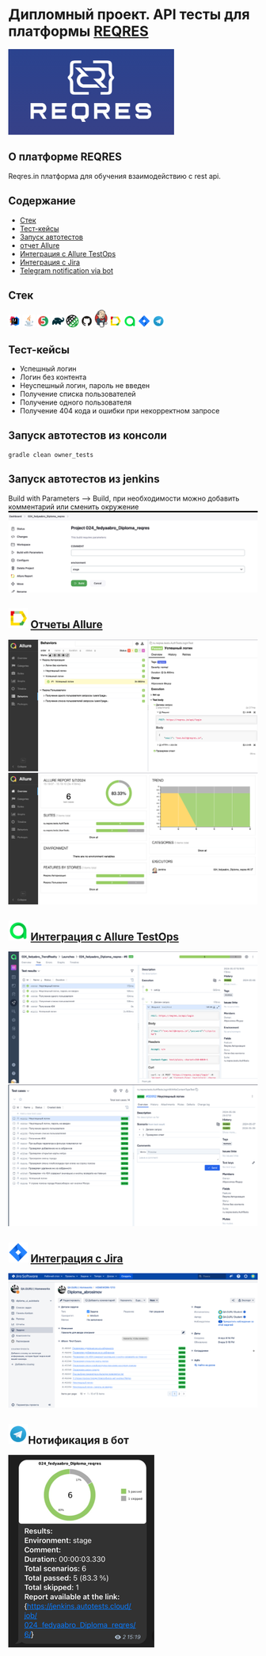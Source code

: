 # Дипломный проект. API тесты для платформы [REQRES](https://reqres.in/)
<img alt="reqres logo" src="images/logo/reqres.png" />

## О платформе REQRES
Reqres.in платформа для обучения взаимодействию с rest api.

## Содержание
- <a href="#stack">Стек</a>
- <a href="#testcases">Тест-кейсы</a>
- <a href="#running">Запуск автотестов</a>
- <a href="#report">отчет Allure</a>
- <a href="#testops">Интеграция с Allure TestOps</a>
- <a href="#jira">Интеграция с Jira</a>
- <a href="#telegram">Telegram notification via bot</a>

<a id="stack"></a>
## Стек
<p  align="center">

<code><img width="5%" title="IntelliJ IDEA" src="images/logo/Idea.svg"></code>
<code><img width="5%" title="Java" src="images/logo/Java.svg"></code>
<code><img width="5%" title="Junit5" src="images/logo/Junit5.svg"></code>
<code><img width="5%" title="Gradle" src="images/logo/Gradle.svg"></code>
<code><img width="5%" title="REST Assured" src="images/logo/Ra.png"></code>
<code><img width="5%" title="GitHub" src="images/logo/GitHub.svg"></code>
<code><img width="5%" title="Jenkins" src="images/logo/Jenkins_logo.svg"></code>
<code><img width="5%" title="Allure Report" src="images/logo/Allure.svg"></code>
<code><img width="5%" title="Allure TestOps" src="images/logo/Allure_TO.svg"></code>
<code><img width="5%" title="Jira" src="images/logo/Jira.svg"></code>
<code><img width="5%" title="Telegram" src="images/logo/Telegram.svg"></code>
</p>


<a id="testcases"></a>
## Тест-кейсы
- Успешный логин
- Логин без контента
- Неуспешный логин, пароль не введен
- Получение списка пользователей
- Получение одного пользователя
- Получение 404 кода и ошибки при некорректном запросе

<a id="running"></a>
## Запуск автотестов из консоли
```
gradle clean owner_tests
```
## Запуск автотестов из jenkins
Build with Parameters --> Build, при необходимости можно добавить комментарий или сменить окружение
<img title="Allure Overview" src="images/attachment/jenkins_start.png">

<a id="report"></a>
## <img alt="Allure Reports" src="images/logo/Allure.svg" width="40" height="40"/> [Отчеты Allure](https://jenkins.autotests.cloud/job/024_fedyaabro_Diploma_reqres/6/allure/#)
<img title="Allure Behaviors" src="images/attachment/allure_behaviors.png"> 
<img title="Allure Suites" src="images/attachment/allure_overview.png"> 

<a id="testops"></a>
## <img alt="Allure TestOps" src="images/logo/Allure_TO.svg" width="40" height="40"/> [Интеграция с Allure TestOps](https://allure.autotests.cloud/project/4216/dashboards)
<img title="TestOps Results" src="images/attachment/allure_to_launches.png"> 
<img title="TestOps Suites" src="images/attachment/allure_to_cases.png"> 

<a id="jira"></a>
## <img alt="Jira" src="images/logo/Jira.svg" width="40" height="40"/> [Интеграция с Jira](https://jira.autotests.cloud/browse/HOMEWORK-1213)
<img title="Jira integration" src="images/attachment/jira.png"> 

<a id="telegram"></a>
## <img alt="Telegram" src="images/logo/Telegram.svg" width="40" height="40"/>Нотификация в бот 
<img title="Telegram notification via bot" src="images/attachment/tg.png">  

